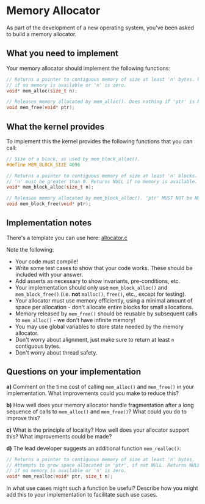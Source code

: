 # Memory Allocator

As part of the development of a new operating system, you've been asked to build a memory allocator.

## What you need to implement

Your memory allocator should implement the following functions:

```c
// Returns a pointer to contiguous memory of size at least 'n' bytes. Returns NULL
// if no memory is available or 'n' is zero.
void* mem_alloc(size_t n);

// Releases memory allocated by mem_alloc(). Does nothing if 'ptr' is NULL.
void mem_free(void* ptr);
```

## What the kernel provides

To implement this the kernel provides the following functions that you can call:

```c
// Size of a block, as used by mem_block_alloc().
#define MEM_BLOCK_SIZE 4096

// Returns a pointer to contiguous memory of size at least 'n' blocks.
// 'n' must be greater than 0. Returns NULL if no memory is available.
void* mem_block_alloc(size_t n);

// Releases memory allocated by mem_block_alloc(). 'ptr' MUST NOT be NULL.
void mem_block_free(void* ptr);
```

## Implementation notes

There's a template you can use here: [allocator.c](allocator.c)

Note the following:

* Your code must compile!
* Write some test cases to show that your code works. These should be included with your answer.
* Add asserts as necessary to show invariants, pre-conditions, etc.
* Your implementation should only use `mem_block_alloc()` and `mem_block_free()` (i.e. **not** `malloc()`, `free()`, etc., except for testing).
* Your allocator must use memory efficiently, using a minimal amount of space per allocation - don't allocate entire blocks for small allocations.
* Memory released by `mem_free()` should be reusable by subsequent calls to `mem_alloc()` - we don't have infinite memory!
* You may use global variables to store state needed by the memory allocator.
* Don't worry about alignment, just make sure to return at least `n` contiguous bytes.
* Don't worry about thread safety.

## Questions on your implementation

**a)** Comment on the time cost of calling `mem_alloc()` and `mem_free()` in your implementation. What improvements could you make to reduce this?

**b)** How well does your memory allocator handle fragmentation after a long sequence of calls to `mem_alloc()` and `mem_free()`? What could you do to improve this?

**c)** What is the principle of locality? How well does your allocator support this? What improvements could be made?

**d)** The lead developer suggests an additional function `mem_realloc()`:

```c
// Returns a pointer to contiguous memory of size at least 'n' bytes.
// Attempts to grow space allocated in 'ptr', if not NULL. Returns NULL
// if no memory is available or 'n' is zero.
void* mem_realloc(void* ptr, size_t n);
```

In what use cases might such a function be useful? Describe how you might add this to your implementation to facilitate such use cases.
